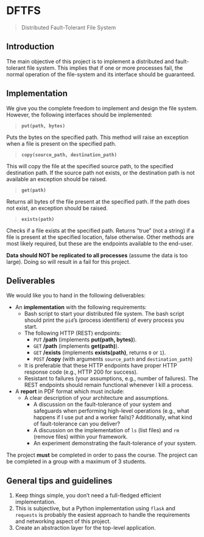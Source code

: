 # DFTFS
> Distributed Fault-Tolerant File System

## Introduction
The main objective of this project is to implement a distributed and fault-tolerant file system.
This implies that if one or more processes fail, the normal operation of the file-system and its
interface should be guaranteed.

## Implementation
We give you the complete freedom to implement and design the file
system. However, the following interfaces should be implemented:

> **`put(path, bytes)`**

Puts the bytes on the specified path. This method will raise an exception when a file is present on the specified path.

> **`copy(source_path, destination_path)`**

This will copy the file at the specified source path, to the specified destination path. If the source path not exists, or the destination path is not available an exception should be raised.

> **`get(path)`**

Returns all bytes of the file present at the specified path. If the path does not exist, an exception should be raised.

> **`exists(path)`**

Checks if a file exists at the specified path. Returns “true” (not a string) if a file is present at the specified location, false otherwise.
Other methods are most likely required, but these are the endpoints available to the end-user.

**Data should NOT be replicated to all processes** (assume the data is too large).
Doing so will result in a fail for this project.

## Deliverables

We would like you to hand in the following deliverables:

- An **implementation** with the following requirements:
  - Bash script to start your distributed file system.
    The bash script should print the `pid`’s (process identifiers)
    of every process you start.
  - The following HTTP (REST) endpoints:
    - `PUT` **/path** (implements **put(path, bytes)**).
    - `GET` **/path** (implements **get(path)**).
    - `GET` **/exists** (implements **exists(path)**, returns `0` or `1`).
    - `POST` **/copy** (with arguments `source_path` and `destination_path`)
  - It is preferable that these HTTP endpoints have proper HTTP response code (e.g., HTTP 200 for success).
  - Resistant to failures (your assumptions, e.g., number of failures). The REST endpoints should remain functional whenever I kill a process.
- A **report** in PDF format which must include:
  - A clear description of your architecture and assumptions.
    - A discussion on the fault-tolerance of your system and safeguards when performing high-level operations (e.g., what happens if I use put and a worker fails)? Additionally, what kind of fault-tolerance can you deliver?
    - A discussion on the implementation of `ls` (list files) and `rm` (remove files) within your framework.
    - An experiment demonstrating the fault-tolerance of your system.

The project **must** be completed in order to pass the course. The project can be completed in a group with a maximum of 3 students.

## General tips and guidelines

1. Keep things simple, you don’t need a full-fledged efficient implementation.
2. This is subjective, but a Python implementation using `flask` and `requests` is probably the easiest approach to handle the requirements and networking aspect of this project.
3. Create an abstraction layer for the top-level application.

